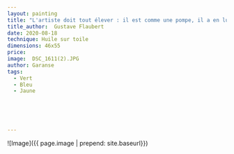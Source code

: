 ```yaml
---
layout: painting
title: "L'artiste doit tout élever : il est comme une pompe, il a en lui un grand tuyau qui descend aux entrailles des choses, dans les couches profondes, il aspire et fait jaillir au soleil en gerbes géantes ce qui était plat sous terre et qu'on ne voyait pas."        
title_author:  Gustave Flaubert
date: 2020-08-18
technique: Huile sur toile
dimensions: 46x55
price: 
image:  DSC_1611(2).JPG
author: Garanse
tags:
  - Vert
  - Bleu
  - Jaune
  
  
  
  
  
---
```

![Image]({{ page.image | prepend: site.baseurl}})

